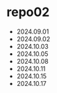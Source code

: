 # repo02

- 2024.09.01
- 2024.09.02
- 2024.10.03
- 2024.10.05
- 2024.10.08
- 2024.10.11
- 2024.10.15
- 2024.10.17
